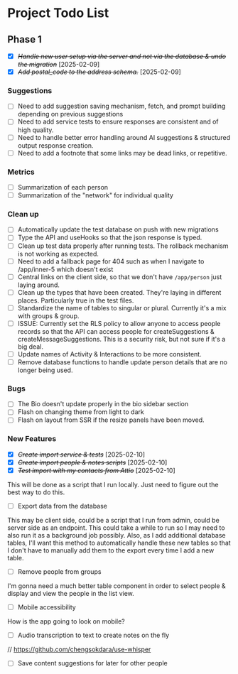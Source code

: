 # Project Todo List

## Phase 1

- [x] ~~_Handle new user setup via the server and not via the database & undo the migration_~~ [2025-02-09]
- [x] ~~_Add postal_code to the address schema._~~ [2025-02-09]

### Suggestions

- [ ] Need to add suggestion saving mechanism, fetch, and prompt building depending on previous suggestions
- [ ] Need to add service tests to ensure responses are consistent and of high quality.
- [ ] Need to handle better error handling around AI suggestions & structured output response creation.
- [ ] Need to add a footnote that some links may be dead links, or repetitive.

### Metrics

- [ ] Summarization of each person
- [ ] Summarization of the "network" for individual quality

### Clean up

- [ ] Automatically update the test database on push with new migrations
- [ ] Type the API and useHooks so that the json response is typed.
- [ ] Clean up test data properly after running tests. The rollback mechanism is not working as expected.
- [ ] Need to add a fallback page for 404 such as when I navigate to /app/inner-5 which doesn't exist
- [ ] Central links on the client side, so that we don't have `/app/person` just laying around.
- [ ] Clean up the types that have been created. They're laying in different places. Particularly true in the test files.
- [ ] Standardize the name of tables to singular or plural. Currently it's a mix with groups & group.
- [ ] ISSUE: Currently set the RLS policy to allow anyone to access people records so that the API can access people for createSuggestions & createMessageSuggestions. This is a security risk, but not sure if it's a big deal.
- [ ] Update names of Activity & Interactions to be more consistent.
- [ ] Remove database functions to handle update person details that are no longer being used.

### Bugs

- [ ] The Bio doesn't update properly in the bio sidebar section
- [ ] Flash on changing theme from light to dark
- [ ] Flash on layout from SSR if the resize panels have been moved.

### New Features

- [x] ~~_Create import service & tests_~~ [2025-02-10]
- [x] ~~_Create import people & notes scripts_~~ [2025-02-10]
- [x] ~~_Test import with my contacts from Attio_~~ [2025-02-10]

This will be done as a script that I run locally. Just need to figure out the best way to do this.

- [ ] Export data from the database

This may be client side, could be a script that I run from admin, could be server side as an endpoint. This could take a while to run so I may need to also run it as a background job possibly. Also, as I add additional database tables, I'll want this method to automatically handle these new tables so that I don't have to manually add them to the export every time I add a new table.

- [ ] Remove people from groups

I'm gonna need a much better table component in order to select people & display and view the people in the list view.

- [ ] Mobile accessibility

How is the app going to look on mobile?

- [ ] Audio transcription to text to create notes on the fly

// https://github.com/chengsokdara/use-whisper

- [ ] Save content suggestions for later for other people
